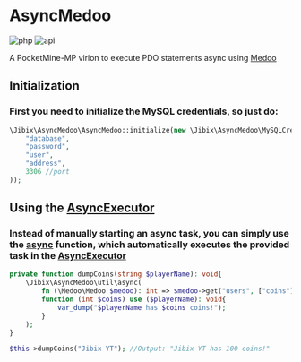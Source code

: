# AsyncMedoo

![php](https://img.shields.io/badge/php-8.0-informational)
![api](https://img.shields.io/badge/pocketmine-4.0-informational)

A PocketMine-MP virion to execute PDO statements async using [Medoo](https://github.com/catfan/Medoo/)

## Initialization
### First you need to initialize the MySQL credentials, so just do:
```php
\Jibix\AsyncMedoo\AsyncMedoo::initialize(new \Jibix\AsyncMedoo\MySQLCredentials(
    "database",
    "password",
    "user",
    "address",
    3306 //port
));
```

## Using the [AsyncExecutor](https://github.com/J1b1x/AsyncMedoo/blob/master/src/Jibix/AsyncMedoo/AsyncExecutor.php)
### Instead of manually starting an async task, you can simply use the [async](https://github.com/J1b1x/AsyncMedoo/blob/ec3e541b9c6c55ef343d1f417bf0c1f62d2500bc/src/Jibix/AsyncMedoo/util/Functions.php#L10) function, which automatically executes the provided task in the [AsyncExecutor](https://github.com/J1b1x/AsyncMedoo/blob/master/src/Jibix/AsyncMedoo/AsyncExecutor.php)
```php
private function dumpCoins(string $playerName): void{
    \Jibix\AsyncMedoo\util\async(
        fn (\Medoo\Medoo $medoo): int => $medoo->get("users", ["coins"], ["name" => $playerName]),
        function (int $coins) use ($playerName): void{
            var_dump("$playerName has $coins coins!");
        }
    );
}

$this->dumpCoins("Jibix YT"); //Output: "Jibix YT has 100 coins!"
```
